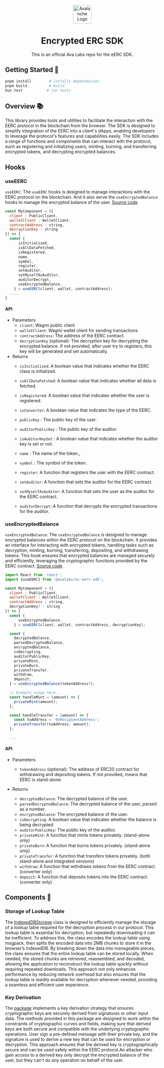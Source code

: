 <br/>

<p align="center">
  <a href="https://subnets.avax.network/">
      <picture>
        <img alt="Avalanche Logo" src="https://images.ctfassets.net/gcj8jwzm6086/Gse8dqDEnJtT87RsbbEf4/1609daeb09e9db4a6617d44623028356/Avalanche_Horizontal_White.svg" width="auto" height="60">
      </picture>
</a>
</p>

<h1 align="center">Encrypted ERC SDK</h1>
<p align="center">
  This is an official Ava Labs repo for the eERC SDK.
</p>

## Getting Started 🚀

```sh
pnpm install        # installs dependencies
pnpm build.         # build
bun test           # run tests
```

## Overview 📚

This library provides tools and utilities to facilitate the interaction with the EERC protocol in the blockchain from the browser. The SDK is designed to simplify integration of the EERC into a client's dApps, enabling developers to leverage the protocol's features and capabilities easily. The SDK includes a range of functions and components that can interact with the protocol, such as registering and initializing users, minting, burning, and transferring encrypted tokens, and decrypting encrypted balances.

## Hooks 
### useEERC

`useEERC`: The `useEERC` hooks is designed to manage interactions with the EERC protocol on the blockchain. And it also serve the `useEncryptedBalance` hooks to manage the encrypted balance of the user. [Source code](https://github.com/ava-labs/ac-eerc-sdk/blob/main/src/hooks/useEERC.tsx)

```js
const MyComponent = ({
  client : PublicClient,
  walletClient : WalletClient,
  contractAddress : string,
  decryptionKey : string
}) => {
  const {
      isInitialized,
      isAllDataFetched,
      isRegistered,
      name,
      symbol,
      register,
      setAuditor,
      setMyselfAsAuditor,
      auditorDecrypt,
      useEncryptedBalance,
    } = useEERC(client, wallet, contractAddress);
  ....
}
```

#### API

- Parameters
  - `client`: Wagmi public client
  - `walletClient`: Wagmi wallet client for sending transactions
  - `contractAddress`: The address of the EERC contract.
  - `decryptionKey` (optional): The decryption key for decrypting the encrypted balance. If not provided, after user try to registers, this key will be generated and set automatically.
- Returns
  - `isInitialized`: A boolean value that indicates whether the EERC class is initialized.
  - `isAllDataFetched`: A boolean value that indicates whether all data is fetched.
  - `isRegistered`: A boolean value that indicates whether the user is registered.
  - `isConverter`: A boolean value that indicates the type of the EERC.
  - `publicKey` : The public key of the user.
  - `auditorPublicKey` : The public key of the auditor.
  - `isAuditorKeySet` : A boolean value that indicates whether the auditor key is set or not.
  - `name` : The name of the token.,
  - `symbol` : The symbol of the token.

  - `register`: A function that registers the user with the EERC contract. 
  - `setAuditor`: A function that sets the auditor for the EERC contract.
  - `setMyselfAsAuditor`: A function that sets the user as the auditor for the EERC contract.
  - `auditorDecrypt`: A function that decrypts the encrypted transactions for the auditor.
  
### useEncryptedBalance

`useEncryptedBalance`: The `useEncryptedBalance` is designed to manage encrypted balances within the EERC protocol on the blockchain. It provides an interface for interacting with encrypted tokens, handling tasks such as decryption, minting, burning, transferring, depositing, and withdrawing tokens. This hook ensures that encrypted balances are managed securely and efficiently, leveraging the cryptographic functions provided by the EERC contract. [Source code](https://github.com/ava-labs/ac-eerc-sdk/blob/main/src/hooks/useEncryptedBalance.tsx)

```javascript
import React from 'react';
import {useEERC} from '@avalabs/ac-eerc-sdk';

const MyComponent = ({
  client : PublicClient,
  walletClient : WalletClient,
  contractAddress : string,
  decryptionKey? : string
}) => {
  const {
      useEncryptedBalance,
    } = useEERC(client, wallet, contractAddress, decryptionKey);

  const {
    decryptedBalance,
    parsedDecryptedBalance,
    encryptedBalance,
    isDecrypting,
    auditorPublicKey,
    privateMint,
    privateBurn,
    privateTransfer,
    withdraw,
    deposit,
  } = useEncryptedBalance(tokenAddress?);

  // Example usage here...
  const handleMint = (amount) => {
    privateMint(amount);
  };

  const handleTransfer = (amount) => {
    const toAddress = '0xRecipientAddress';
    privateTransfer(toAddress, amount);
  };

  ...
```

#### API

- Parameters
  - `tokenAddress` (optional): The address of ERC20 contract for withdrawing and depositing tokens. If not provided, means that EERC is stand-alone.

- Returns
  - `decryptedBalance`: The decrypted balance of the user.
  - `parsedDecryptedBalance`: The decrypted balance of the user, parsed as a number.
  - `encryptedBalance`: The encrypted balance of the user.
  - `isDecrypting`: A boolean value that indicates whether the balance is being decrypted.
  - `auditorPublicKey`: The public key of the auditor.
  - `privateMint`: A function that mints tokens privately. (stand-alone only)
  - `privateBurn`: A function that burns tokens privately. (stand-alone only)
  - `privateTransfer`: A function that transfers tokens privately. (both stand-alone and integrated versions)
  - `withdraw`: A function that withdraws tokens from the EERC contract. (converter only)
  - `deposit`: A function that deposits tokens into the EERC contract. (converter only)

## Components 🧩

### Storage of Lookup Table

The [IndexedDBStorage](https://github.com/ava-labs/ac-eerc-sdk/blob/main/src/helpers/storage.ts) class is designed to efficiently manage the storage of a lookup table required for the decryption process in our protocol. This lookup table is essential for decryption, but repeatedly downloading it can be inefficient. To address this, the class encodes the lookup table using msgpack, then splits the encoded data into 2MB chunks to store it in the browser’s IndexedDB. By breaking down the data into manageable pieces, the class ensures that the entire lookup table can be stored locally. When needed, the stored chunks are retrieved, reassembled, and decoded, allowing the application to reconstruct the lookup table quickly without requiring repeated downloads. This approach not only enhances performance by reducing network overhead but also ensures that the lookup table is readily available for decryption whenever needed, providing a seamless and efficient user experience.

### Key Derivation
The [package](https://github.com/ava-labs/ac-eerc-sdk/blob/main/src/crypto/key.ts) implements a key derivation strategy that ensures cryptographic keys are securely derived from signatures or other input data. The methods provided in this package are designed to work within the constraints of cryptographic curves and fields, making sure that derived keys are both secure and compatible with the underlying cryptographic operations. User sign a pre-defined message with their private key, and the signature is used to derive a new key that can be used for encryption or decryption. This approach ensures that the derived key is cryptographically secure and can be used safely within the EERC protocol.An attacker who gain access to a derived key only decrypt the encrypted balance of the user, but they can't do any operation on behalf of the user.
